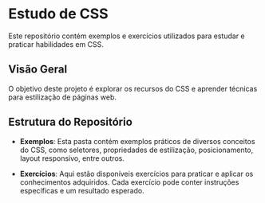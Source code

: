 # Estudo de CSS

Este repositório contém exemplos e exercícios utilizados para estudar e praticar habilidades em CSS.

## Visão Geral

O objetivo deste projeto é explorar os recursos do CSS e aprender técnicas para estilização de páginas web.

## Estrutura do Repositório

- **Exemplos**: Esta pasta contém exemplos práticos de diversos conceitos do CSS, como seletores, propriedades de estilização, posicionamento, layout responsivo, entre outros.
  
- **Exercícios**: Aqui estão disponíveis exercícios para praticar e aplicar os conhecimentos adquiridos. Cada exercício pode conter instruções específicas e um resultado esperado.
